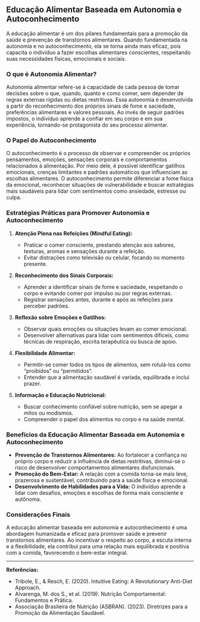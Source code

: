 
## Educação Alimentar Baseada em Autonomia e Autoconhecimento

A educação alimentar é um dos pilares fundamentais para a promoção da saúde e prevenção de transtornos alimentares. Quando fundamentada na autonomia e no autoconhecimento, ela se torna ainda mais eficaz, pois capacita o indivíduo a fazer escolhas alimentares conscientes, respeitando suas necessidades físicas, emocionais e sociais.

### O que é Autonomia Alimentar?

Autonomia alimentar refere-se à capacidade de cada pessoa de tomar decisões sobre o que, quando, quanto e como comer, sem depender de regras externas rígidas ou dietas restritivas. Essa autonomia é desenvolvida a partir do reconhecimento dos próprios sinais de fome e saciedade, preferências alimentares e valores pessoais. Ao invés de seguir padrões impostos, o indivíduo aprende a confiar em seu corpo e em sua experiência, tornando-se protagonista do seu processo alimentar.

### O Papel do Autoconhecimento

O autoconhecimento é o processo de observar e compreender os próprios pensamentos, emoções, sensações corporais e comportamentos relacionados à alimentação. Por meio dele, é possível identificar gatilhos emocionais, crenças limitantes e padrões automáticos que influenciam as escolhas alimentares. O autoconhecimento permite diferenciar a fome física da emocional, reconhecer situações de vulnerabilidade e buscar estratégias mais saudáveis para lidar com sentimentos como ansiedade, estresse ou culpa.

### Estratégias Práticas para Promover Autonomia e Autoconhecimento

1. **Atenção Plena nas Refeições (Mindful Eating):**
   - Praticar o comer consciente, prestando atenção aos sabores, texturas, aromas e sensações durante a refeição.
   - Evitar distrações como televisão ou celular, focando no momento presente.

2. **Reconhecimento dos Sinais Corporais:**
   - Aprender a identificar sinais de fome e saciedade, respeitando o corpo e evitando comer por impulso ou por regras externas.
   - Registrar sensações antes, durante e após as refeições para perceber padrões.

3. **Reflexão sobre Emoções e Gatilhos:**
   - Observar quais emoções ou situações levam ao comer emocional.
   - Desenvolver alternativas para lidar com sentimentos difíceis, como técnicas de respiração, escrita terapêutica ou busca de apoio.

4. **Flexibilidade Alimentar:**
   - Permitir-se comer todos os tipos de alimentos, sem rotulá-los como “proibidos” ou “permitidos”.
   - Entender que a alimentação saudável é variada, equilibrada e inclui prazer.

5. **Informação e Educação Nutricional:**
   - Buscar conhecimento confiável sobre nutrição, sem se apegar a mitos ou modismos.
   - Compreender o papel dos alimentos no corpo e na saúde mental.

### Benefícios da Educação Alimentar Baseada em Autonomia e Autoconhecimento

- **Prevenção de Transtornos Alimentares:** Ao fortalecer a confiança no próprio corpo e reduzir a influência de dietas restritivas, diminui-se o risco de desenvolver comportamentos alimentares disfuncionais.
- **Promoção do Bem-Estar:** A relação com a comida torna-se mais leve, prazerosa e sustentável, contribuindo para a saúde física e emocional.
- **Desenvolvimento de Habilidades para a Vida:** O indivíduo aprende a lidar com desafios, emoções e escolhas de forma mais consciente e autônoma.

### Considerações Finais

A educação alimentar baseada em autonomia e autoconhecimento é uma abordagem humanizada e eficaz para promover saúde e prevenir transtornos alimentares. Ao incentivar o respeito ao corpo, a escuta interna e a flexibilidade, ela contribui para uma relação mais equilibrada e positiva com a comida, favorecendo o bem-estar integral.

___
**Referências:**
- Tribole, E., & Resch, E. (2020). Intuitive Eating: A Revolutionary Anti-Diet Approach.
- Alvarenga, M. dos S., et al. (2019). Nutrição Comportamental: Fundamentos e Prática.
- Associação Brasileira de Nutrição (ASBRAN). (2023). Diretrizes para a Promoção da Alimentação Saudável.
```
